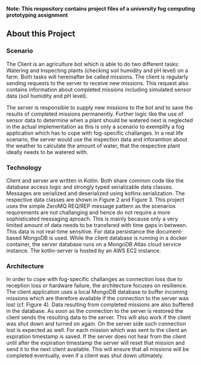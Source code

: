 **Note: This respository contains project files of a university fog computing prototyping assignment**

## About this Project
### Scenario 
The Client is an agriculture bot which is able to do two different tasks: Watering and Inspecting plants  (checking soil humidity and pH level) on a farm. Both tasks will hereinafter be called missions. The client is regularly sending requests to the server to receive new missions. This request also contains information about completed missions including simulated sensor data (soil humidity and pH level).


The server is responsible to supply new missions to the bot and to save the results of completed missions permanently. 
Further logic like the use of sensor data to determine when a plant should be watered next is neglected in the actual implementation as this is only a scenario to exemplify a fog application which has to cope with fog-specific challanges. In a real life scenario, the server would use the inspection data and inforamtion about the weather to calculate the amount of water, that the respective plant ideally needs to be watered with.

### Technology
Client and server are written in Kotlin. Both share common code like the database access logic and strongly typed serializable data classes. Messages are serialized and deserialized using kotlinx.serialization. The respective data classes are shown in Figure 2 and Figure 3.
This project uses the simple ZeroMQ REQ/REP message pattern as the  scenarios requirements are not challanging and hence do not require a  more sophisticated messaging aproach. This is mainly because only a very  limited amount of data needs to be transfered with time gaps in  between. This data is not real-time sensitive.
For data persistance the document-based MongoDB is used. While the client database is running in a docker container, the server database runs on a MongoDB Atlas cloud service instance.
The kotlin-server is hosted by an AWS EC2 instance. 


### Architecture
In order to cope with fog-specific challanges as connection loss due to reception loss or hardware failure, the architecture focuses on resilience. The client application uses a local MongoDB database to buffer incoming missions which are therefore available if the connection to the server was lost (cf. Figure 4). Data resulting from completed missions are also buffered in the database. As soon as the connection to the server is restored the client sends the resulting data to the server. This will also work if the client was shut down and turned on again. 
On the server side such connection lost is expected as well. For each mission which was sent to the client an expiration timestamp is saved. If the server does not hear from the client until after the expiration timestamp the server will reset that mission and send it to the next client available. This will ensure that all missions will be completed eventually, even if a client was shut down ultimately.

